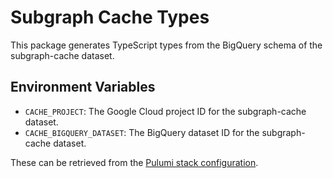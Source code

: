 # Subgraph Cache Types

This package generates TypeScript types from the BigQuery schema of the subgraph-cache dataset.

## Environment Variables

- `CACHE_PROJECT`: The Google Cloud project ID for the subgraph-cache dataset.
- `CACHE_BIGQUERY_DATASET`: The BigQuery dataset ID for the subgraph-cache dataset.

These can be retrieved from the [Pulumi stack configuration](../infrastructure/Pulumi.prod.yaml).
